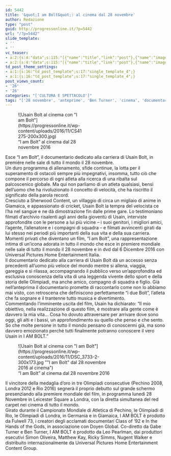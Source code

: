 ```yaml
---
id: 5442
title: '&quot;I am Bolt&quot;: al cinema dal 28 novembre'
author: Redazione
type: "post"
guid: http://progressonline.it/?p=5442
url: "/?p=5442"
slide_template:
- ''
- ''
vc_teaser:
- a:2:{s:4:"data";s:115:"[{"name":"title","link":"post"},{"name":"image","image":"featured","link":"none"},{"name":"text","mode":"excerpt"}]";s:7:"bgcolor";s:0:"";}
- a:2:{s:4:"data";s:115:"[{"name":"title","link":"post"},{"name":"image","image":"featured","link":"none"},{"name":"text","mode":"excerpt"}]";s:7:"bgcolor";s:0:"";}
td_post_theme_settings:
- a:1:{s:16:"td_post_template";s:17:"single_template_4";}
- a:1:{s:16:"td_post_template";s:17:"single_template_4";}
post_views_count:
- '26'
- '26'
categories: "['CULTURA E SPETTACOLO']"
tags: "['28 novembre', 'anteprime', 'Ben Turner', 'cinema', 'documentario', 'Gabe Turner', 'I am Bolt', 'novembre 2016', 'Olimpiadi', 'premiere', 'record', 'sport', 'Usain Bolt']"
---
```


<figure aria-describedby="caption-attachment-5444" class="wp-caption alignright" id="attachment_5444" style="width: 200px">![Usain Bolt al cinema con "I am Bolt"](https://progressonline.it/wp-content/uploads/2016/11/CS41275-200x300.jpg)<figcaption class="wp-caption-text" id="caption-attachment-5444">“I am Bolt” al cinema dal 28 novembre 2016</figcaption></figure>

Esce “I am Bolt”, il documentario dedicato alla carriera di Usain Bolt, in premiére nelle sale di tutto il mondo il 28 novembre.  
Un duro programma di allenamento, sfide continue, la lotta per il superamento di ostacoli sempre più impegnativi, insomma, tutto ciò che compone il percorso di ogni atleta alla ricerca di una ribalta sul palcoscenico globale. Ma qui non parliamo di un atleta qualsiasi, bensì dell’uomo che ha rivoluzionato il concetto di velocità, che ha riscritto il significato della parola record.  
Cresciuto a Sherwood Content, un villaggio di circa un migliaio di anime in Giamaica, e appassionato di cricket, Usain Bolt la tempra del velocista ce l’ha nel sangue e ne dà dimostrazione fin dalle prime gare. Lo testimoniano filmati d’archivio risalenti agli anni della gioventù di Usain, interviste approfondite con le persone a lui più vicine – i suoi genitori, i migliori amici, l’agente, l’allenatore e i compagni di squadra – e filmati avvincenti girati da lui stesso nei periodi più importanti della sua vita e della sua carriera. Momenti privati che diventano un film, “I am Bolt”, una rappresentazione intima di un’icona adorata in tutto il mondo che esce in premiere mondiale nelle sale di tutto il mondo il 28 novembre e in dvd dal 6 Dicembre 2016 con Universal Pictures Home Entertainment Italia.  
Il documentario dedicato alla carriera di Usain Bolt dà un accesso senza precedenti all’uomo più veloce del mondo mentre si allena, viaggia, gareggia e si rilassa, accompagnando il pubblico verso un’approfondita ed esclusiva conoscenza della vita di una leggenda vivente dello sport e della storia delle Olimpiadi, ma anche amico, compagno di squadra e figlio. Già nell’anteprima il documentario promette di raccontarlo come non lo abbiamo mai visto, con retroscena che definiscono perfettamente “i due Bolt”, l’atleta che fa sognare e il trantenne tutto musica e divertimento.  
Commentando l’imminente uscita del film, Usain ha dichiarato: “Il mio obiettivo, nella realizzazione di questo film, è mostrare alla gente come è davvero la mia vita… Cosa ho dovuto attraversare per arrivare dove sono oggi, gli alti e i bassi, un approfondimento su quello che penso e che sento. So che molte persone in tutto il mondo pensano di conoscermi già, ma sono davvero emozionato perché tutti finalmente potranno conoscere il vero Usain in I AM BOLT.”

<figure aria-describedby="caption-attachment-5446" class="wp-caption alignleft" id="attachment_5446" style="width: 300px">![Usain Bolt al cinema con "I am Bolt"](https://progressonline.it/wp-content/uploads/2016/11/DSC_3733-2-300x173.jpg ""I am Bolt" dal 28 novembre 2016 al cinema")<figcaption class="wp-caption-text" id="caption-attachment-5446">“I am Bolt” al cinema dal 28 novembre 2016</figcaption></figure>

Il vincitore della medaglia d’oro in tre Olimpiadi consecutive (Pechino 2008, Londra 2012 e Rio 2016) segnerà il proprio debutto sul grande schermo presenziando alla premiere mondiale del film, in programma lunedì 28 Novembre in Leicester Square a Londra, con la diretta simultanea del red carpet nei cinema di tutto il mondo.  
Girato durante il Campionato Mondiale di Atletica di Pechino, le Olimpiadi di Rio, le Olimpiadi di Londra, in Germania e in Giamaica, I AM BOLT è prodotto da Fulwell 73, i creatori degli acclamati documentari Class of ‘92 e In the Hands of the Gods, in associazione con Doyen Global. Co-diretto da Gabe Turner e Ben Turner, I AM BOLT è prodotto da Leo Pearlman, dai produttori esecutivi Simon Oliveira, Matthew Kay, Ricky Simms, Nugent Walker e distribuito internazionalmente da Universal Pictures Home Entertainment Content Group.